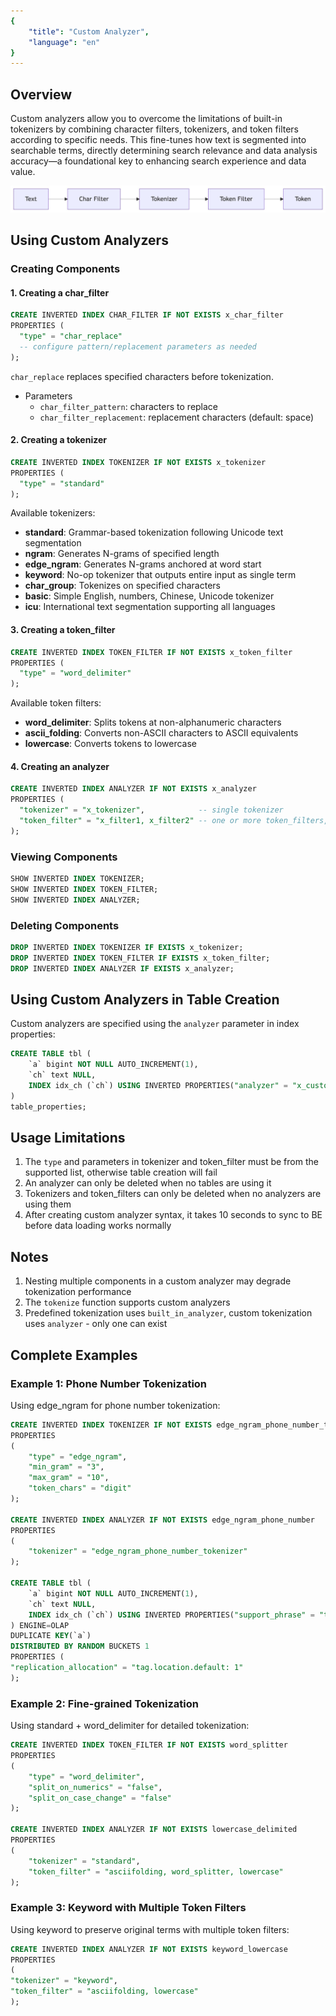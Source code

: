 ```yaml
---
{
    "title": "Custom Analyzer",
    "language": "en"
}
---
```


## Overview

Custom analyzers allow you to overcome the limitations of built-in tokenizers by combining character filters, tokenizers, and token filters according to specific needs. This fine-tunes how text is segmented into searchable terms, directly determining search relevance and data analysis accuracy—a foundational key to enhancing search experience and data value.

![Custom Analyzer Overview](/images/analyzer.png)

## Using Custom Analyzers

### Creating Components

#### 1. Creating a char_filter

```sql
CREATE INVERTED INDEX CHAR_FILTER IF NOT EXISTS x_char_filter
PROPERTIES (
  "type" = "char_replace"
  -- configure pattern/replacement parameters as needed
);
```

`char_replace` replaces specified characters before tokenization.
- Parameters
  - `char_filter_pattern`: characters to replace
  - `char_filter_replacement`: replacement characters (default: space)

#### 2. Creating a tokenizer

```sql
CREATE INVERTED INDEX TOKENIZER IF NOT EXISTS x_tokenizer
PROPERTIES (
  "type" = "standard"
);
```

Available tokenizers:
- **standard**: Grammar-based tokenization following Unicode text segmentation
- **ngram**: Generates N-grams of specified length
- **edge_ngram**: Generates N-grams anchored at word start
- **keyword**: No-op tokenizer that outputs entire input as single term
- **char_group**: Tokenizes on specified characters
- **basic**: Simple English, numbers, Chinese, Unicode tokenizer
- **icu**: International text segmentation supporting all languages

#### 3. Creating a token_filter

```sql
CREATE INVERTED INDEX TOKEN_FILTER IF NOT EXISTS x_token_filter
PROPERTIES (
  "type" = "word_delimiter"
);
```

Available token filters:
- **word_delimiter**: Splits tokens at non-alphanumeric characters
- **ascii_folding**: Converts non-ASCII characters to ASCII equivalents
- **lowercase**: Converts tokens to lowercase

#### 4. Creating an analyzer

```sql
CREATE INVERTED INDEX ANALYZER IF NOT EXISTS x_analyzer
PROPERTIES (
  "tokenizer" = "x_tokenizer",            -- single tokenizer
  "token_filter" = "x_filter1, x_filter2" -- one or more token_filters, in order
);
```

### Viewing Components

```sql
SHOW INVERTED INDEX TOKENIZER;
SHOW INVERTED INDEX TOKEN_FILTER;
SHOW INVERTED INDEX ANALYZER;
```

### Deleting Components

```sql
DROP INVERTED INDEX TOKENIZER IF EXISTS x_tokenizer;
DROP INVERTED INDEX TOKEN_FILTER IF EXISTS x_token_filter;
DROP INVERTED INDEX ANALYZER IF EXISTS x_analyzer;
```

## Using Custom Analyzers in Table Creation

Custom analyzers are specified using the `analyzer` parameter in index properties:

```sql
CREATE TABLE tbl (
    `a` bigint NOT NULL AUTO_INCREMENT(1),
    `ch` text NULL,
    INDEX idx_ch (`ch`) USING INVERTED PROPERTIES("analyzer" = "x_custom_analyzer", "support_phrase" = "true")
)
table_properties;
```

## Usage Limitations

1. The `type` and parameters in tokenizer and token_filter must be from the supported list, otherwise table creation will fail
2. An analyzer can only be deleted when no tables are using it
3. Tokenizers and token_filters can only be deleted when no analyzers are using them
4. After creating custom analyzer syntax, it takes 10 seconds to sync to BE before data loading works normally

## Notes

1. Nesting multiple components in a custom analyzer may degrade tokenization performance
2. The `tokenize` function supports custom analyzers
3. Predefined tokenization uses `built_in_analyzer`, custom tokenization uses `analyzer` - only one can exist

## Complete Examples

### Example 1: Phone Number Tokenization

Using edge_ngram for phone number tokenization:

```sql
CREATE INVERTED INDEX TOKENIZER IF NOT EXISTS edge_ngram_phone_number_tokenizer
PROPERTIES
(
    "type" = "edge_ngram",
    "min_gram" = "3",
    "max_gram" = "10",
    "token_chars" = "digit"
);

CREATE INVERTED INDEX ANALYZER IF NOT EXISTS edge_ngram_phone_number
PROPERTIES
(
    "tokenizer" = "edge_ngram_phone_number_tokenizer"
);

CREATE TABLE tbl (
    `a` bigint NOT NULL AUTO_INCREMENT(1),
    `ch` text NULL,
    INDEX idx_ch (`ch`) USING INVERTED PROPERTIES("support_phrase" = "true", "analyzer" = "edge_ngram_phone_number")
) ENGINE=OLAP
DUPLICATE KEY(`a`)
DISTRIBUTED BY RANDOM BUCKETS 1
PROPERTIES (
"replication_allocation" = "tag.location.default: 1"
);
```

### Example 2: Fine-grained Tokenization

Using standard + word_delimiter for detailed tokenization:

```sql
CREATE INVERTED INDEX TOKEN_FILTER IF NOT EXISTS word_splitter
PROPERTIES
(
    "type" = "word_delimiter",
    "split_on_numerics" = "false",
    "split_on_case_change" = "false"
);

CREATE INVERTED INDEX ANALYZER IF NOT EXISTS lowercase_delimited
PROPERTIES
(
    "tokenizer" = "standard",
    "token_filter" = "asciifolding, word_splitter, lowercase"
);
```

### Example 3: Keyword with Multiple Token Filters

Using keyword to preserve original terms with multiple token filters:

```sql
CREATE INVERTED INDEX ANALYZER IF NOT EXISTS keyword_lowercase
PROPERTIES
(
"tokenizer" = "keyword",
"token_filter" = "asciifolding, lowercase"
);
```
